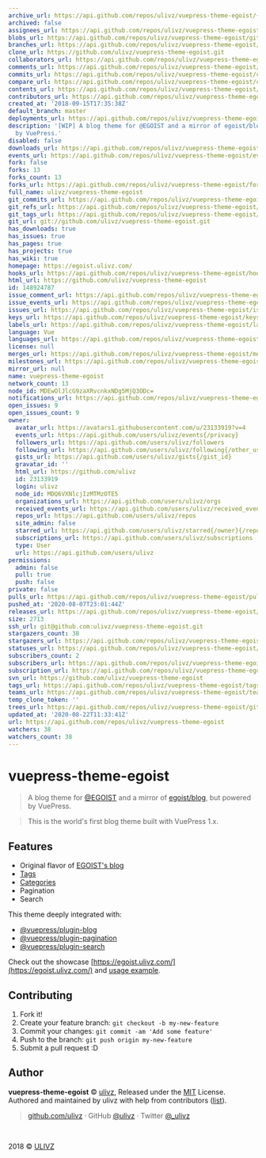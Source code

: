 ```yaml
---
archive_url: https://api.github.com/repos/ulivz/vuepress-theme-egoist/{archive_format}{/ref}
archived: false
assignees_url: https://api.github.com/repos/ulivz/vuepress-theme-egoist/assignees{/user}
blobs_url: https://api.github.com/repos/ulivz/vuepress-theme-egoist/git/blobs{/sha}
branches_url: https://api.github.com/repos/ulivz/vuepress-theme-egoist/branches{/branch}
clone_url: https://github.com/ulivz/vuepress-theme-egoist.git
collaborators_url: https://api.github.com/repos/ulivz/vuepress-theme-egoist/collaborators{/collaborator}
comments_url: https://api.github.com/repos/ulivz/vuepress-theme-egoist/comments{/number}
commits_url: https://api.github.com/repos/ulivz/vuepress-theme-egoist/commits{/sha}
compare_url: https://api.github.com/repos/ulivz/vuepress-theme-egoist/compare/{base}...{head}
contents_url: https://api.github.com/repos/ulivz/vuepress-theme-egoist/contents/{+path}
contributors_url: https://api.github.com/repos/ulivz/vuepress-theme-egoist/contributors
created_at: '2018-09-15T17:35:38Z'
default_branch: master
deployments_url: https://api.github.com/repos/ulivz/vuepress-theme-egoist/deployments
description: '[WIP] A blog theme for @EGOIST and a mirror of egoist/blog, but powered
  by VuePress.'
disabled: false
downloads_url: https://api.github.com/repos/ulivz/vuepress-theme-egoist/downloads
events_url: https://api.github.com/repos/ulivz/vuepress-theme-egoist/events
fork: false
forks: 13
forks_count: 13
forks_url: https://api.github.com/repos/ulivz/vuepress-theme-egoist/forks
full_name: ulivz/vuepress-theme-egoist
git_commits_url: https://api.github.com/repos/ulivz/vuepress-theme-egoist/git/commits{/sha}
git_refs_url: https://api.github.com/repos/ulivz/vuepress-theme-egoist/git/refs{/sha}
git_tags_url: https://api.github.com/repos/ulivz/vuepress-theme-egoist/git/tags{/sha}
git_url: git://github.com/ulivz/vuepress-theme-egoist.git
has_downloads: true
has_issues: true
has_pages: true
has_projects: true
has_wiki: true
homepage: https://egoist.ulivz.com/
hooks_url: https://api.github.com/repos/ulivz/vuepress-theme-egoist/hooks
html_url: https://github.com/ulivz/vuepress-theme-egoist
id: 148924787
issue_comment_url: https://api.github.com/repos/ulivz/vuepress-theme-egoist/issues/comments{/number}
issue_events_url: https://api.github.com/repos/ulivz/vuepress-theme-egoist/issues/events{/number}
issues_url: https://api.github.com/repos/ulivz/vuepress-theme-egoist/issues{/number}
keys_url: https://api.github.com/repos/ulivz/vuepress-theme-egoist/keys{/key_id}
labels_url: https://api.github.com/repos/ulivz/vuepress-theme-egoist/labels{/name}
language: Vue
languages_url: https://api.github.com/repos/ulivz/vuepress-theme-egoist/languages
license: null
merges_url: https://api.github.com/repos/ulivz/vuepress-theme-egoist/merges
milestones_url: https://api.github.com/repos/ulivz/vuepress-theme-egoist/milestones{/number}
mirror_url: null
name: vuepress-theme-egoist
network_count: 13
node_id: MDEwOlJlcG9zaXRvcnkxNDg5MjQ3ODc=
notifications_url: https://api.github.com/repos/ulivz/vuepress-theme-egoist/notifications{?since,all,participating}
open_issues: 9
open_issues_count: 9
owner:
  avatar_url: https://avatars1.githubusercontent.com/u/23133919?v=4
  events_url: https://api.github.com/users/ulivz/events{/privacy}
  followers_url: https://api.github.com/users/ulivz/followers
  following_url: https://api.github.com/users/ulivz/following{/other_user}
  gists_url: https://api.github.com/users/ulivz/gists{/gist_id}
  gravatar_id: ''
  html_url: https://github.com/ulivz
  id: 23133919
  login: ulivz
  node_id: MDQ6VXNlcjIzMTMzOTE5
  organizations_url: https://api.github.com/users/ulivz/orgs
  received_events_url: https://api.github.com/users/ulivz/received_events
  repos_url: https://api.github.com/users/ulivz/repos
  site_admin: false
  starred_url: https://api.github.com/users/ulivz/starred{/owner}{/repo}
  subscriptions_url: https://api.github.com/users/ulivz/subscriptions
  type: User
  url: https://api.github.com/users/ulivz
permissions:
  admin: false
  pull: true
  push: false
private: false
pulls_url: https://api.github.com/repos/ulivz/vuepress-theme-egoist/pulls{/number}
pushed_at: '2020-08-07T23:01:44Z'
releases_url: https://api.github.com/repos/ulivz/vuepress-theme-egoist/releases{/id}
size: 2713
ssh_url: git@github.com:ulivz/vuepress-theme-egoist.git
stargazers_count: 38
stargazers_url: https://api.github.com/repos/ulivz/vuepress-theme-egoist/stargazers
statuses_url: https://api.github.com/repos/ulivz/vuepress-theme-egoist/statuses/{sha}
subscribers_count: 2
subscribers_url: https://api.github.com/repos/ulivz/vuepress-theme-egoist/subscribers
subscription_url: https://api.github.com/repos/ulivz/vuepress-theme-egoist/subscription
svn_url: https://github.com/ulivz/vuepress-theme-egoist
tags_url: https://api.github.com/repos/ulivz/vuepress-theme-egoist/tags
teams_url: https://api.github.com/repos/ulivz/vuepress-theme-egoist/teams
temp_clone_token: ''
trees_url: https://api.github.com/repos/ulivz/vuepress-theme-egoist/git/trees{/sha}
updated_at: '2020-08-22T11:33:41Z'
url: https://api.github.com/repos/ulivz/vuepress-theme-egoist
watchers: 38
watchers_count: 38
---
```


# vuepress-theme-egoist

> A blog theme for [@EGOIST](https://github.com/egoist) and a mirror of [egoist/blog](https://github.com/egoist/blog), but powered by VuePress.

> This is the world's first blog theme built with VuePress 1.x.

## Features

- Original flavor of [EGOIST's blog](https://egoist.moe/)
- [Tags](https://egoist.ulivz.com/tag/)
- [Categories](https://egoist.ulivz.com/category/)
- Pagination
- Search

This theme deeply integrated with:

- [@vuepress/plugin-blog](https://vuepress.vuejs.org/plugin/official/plugin-blog.html)
- [@vuepress/plugin-pagination](https://vuepress.vuejs.org/plugin/official/plugin-pagination.html)
- [@vuepress/plugin-search](https://vuepress.vuejs.org/plugin/official/plugin-search.html)

Check out the showcase [https://egoist.ulivz.com/](https://egoist.ulivz.com/) and [usage example](example).

## Contributing

1. Fork it!
2. Create your feature branch: `git checkout -b my-new-feature`
3. Commit your changes: `git commit -am 'Add some feature'`
4. Push to the branch: `git push origin my-new-feature`
5. Submit a pull request :D

## Author

**vuepress-theme-egoist** © [ulivz](https://github.com/ULIVZ), Released under the [MIT](https://raw.githubusercontent.com/ULIVZ/vuepress-theme-egoist/master/LICENSE) License.<br>
Authored and maintained by ulivz with help from contributors ([list](https://github.com/ULIVZ/vuepress-theme-egoist/contributors)).

> [github.com/ulivz](https://github.com/ulivz) · GitHub [@ulivz](https://github.com/ULIVZ) · Twitter [@_ulivz](https://twitter.com/_ulivz)

<br>

2018 © [ULIVZ](https://github.com/ULIVZ)
